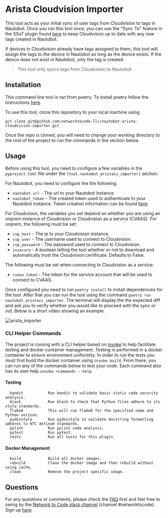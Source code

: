 # Arista Cloudvision Importer

This tool acts as your initial sync of user tags from Cloudvision to tags in Nautobot. Once you run this tool once, you can use the "Sync To" feature in the SSoT plugin found [here](https://github.com/nautobot/nautobot-plugin-ssot-arista-cloudvision) to keep Cloudvision up to date with any new tags created in Nautobot.

If devices in Cloudvision already have tags assigned to them, this tool will assign the tags to the device in Nautobot as long as the device exists. If the deivce does not exist in Nautobot, only the tag is created.

> This tool only syncs tags from Cloudvision to Nautobot.

## Installation
This command line tool is ran from poetry. To install poetry follow the instructions [here](https://python-poetry.org/docs/).

To use this tool, clone this repository to your local machine using

```shell
git clone git@github.com:networktocode-llc/nautobot-arista-cloudvision-importer.git
```

Once the repo is cloned, you will need to change your working directory to the root of the project to run the commands in the section below.

## Usage
Before using this tool, you need to configure a few variables in the `pyproject.toml` file under the `[tool.nautobot_aristacv_importer]` section.

For Nautobot, you need to configure the the following:

- `nautobot_url` - The url to your Nautobot instance.
- `nautobot_token` - The created token used to authenticate to your Nautobot instance. Token creation information can be found [here](https://nautobot.readthedocs.io/en/latest/rest-api/authentication/)

For Cloudvision, the variables you set depend on whether you are using an onprem instance of Cloudvision or Cloudvision as a service (CVAAS). For onprem, the following must be set:

- `cvp_host` - The ip to your Cloudvision instance.
- `cvp_user` - The username used to connect to Cloudvision.
- `cvp_password` - The password used to connect to Cloudvision.
- `insecure` - A boolean telling the tool whether or not to download and automatically trust the Cloudvision certificate. Defaults to False.

The following must be set when connecting to Cloudvision as a service.

- `cvaas_token` - The token for the service account that will be used to connect to CVAAS.

Once configured you need to run `poetry install` to install dependencies for the tool. After that you can run the tool using the command `poetry run nautobot_aristacv_importer`. The terminal will display the the expected diff and ask you to verify whether you would like to proceed with the sync or not. Below is a short video showing an example.

![arista_importer](https://user-images.githubusercontent.com/38091261/126538807-e0b2b451-2297-4b28-b5c0-781c7b6a9e9f.gif)

### CLI Helper Commands

The project is coming with a CLI helper based on [invoke](http://www.pyinvoke.org/) to help facilitate testing and docker container management. Testing is performed in a docker container to ensure environment uniformity. In order to run the tests you must first build the docker container using `invoke build`. From there, you can run any of the commands below to test your code. Each command also has its own help `invoke <command> --help`

#### Testing

```no-highlight
  bandit           Run bandit to validate basic static code security analysis.
  black            Run black to check that Python files adhere to its style standards.
  flake8           This will run flake8 for the specified name and Python version.
  pydocstyle       Run pydocstyle to validate docstring formatting adheres to NTC defined standards.
  pylint           Run pylint code analysis.
  pytest           Run pytest.
  tests            Run all tests for this plugin.
```

#### Docker Management
```no-highlight
  build            Build all docker images.
  rebuild          Clean the docker image and then rebuild without using cache.
  clean            Remove the project specific image.
```

## Questions

For any questions or comments, please check the [FAQ](FAQ.md) first and feel free to swing by the [Network to Code slack channel](https://networktocode.slack.com/) (channel #networktocode).
Sign up [here](http://slack.networktocode.com/)
